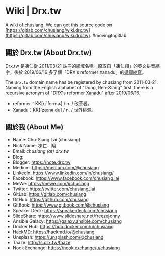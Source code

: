 # Wiki | Drx.tw

A wiki of chusiang. We can get this source code on [https://gitlab.com/chusiang/wiki.drx.tw](https://gitlab.com/chusiang/wiki.drx.tw). #movingtogitlab

## 關於 Drx.tw (About Drx.tw)

Drx.tw 是凍仁從 2011/03/21 註冊的網域名稱。原取自「凍仁翔」的英文拼音縮字，後於 2019/06/16 多了個「DRX's reformer Xanadu」的[遞迴縮寫](https://zh.wikipedia.org/wiki/%E9%80%92%E5%BD%92%E7%BC%A9%E5%86%99)。

The `drx.tw` domain name has be registered by chusiang from 2011-03-21. Naming from the English alphabet of "Dong, Ren-Xiang" first, there is a [recursive acronym](https://en.wikipedia.org/wiki/Recursive_acronym) of "DRX's reformer Xanadu" after 2019/06/16.

* reformer：KK[rɪˋfɔrmɚ] / n. / 改革者。
* Xanadu：KK[ˋzænə͵du] / n. / 世外桃源。

## 關於我 (About Me)

* Name: Chu-Siang Lai (chusiang)
* Nick Name: 凍仁．翔
* Email: *chusiang (at) drx.tw*
* Blog:
 * Blogger: https://note.drx.tw
 * Medium: https://medium.com/@chusiang
* LinkedIn: https://www.linkedin.com/in/chusiang/
* Facebook: https://www.facebook.com/chusiang.lai
* MeWe: https://mewe.com/i/chusiang
* Twitter: https://twitter.com/chusiang_lai
* GitLab: https://gitlab.com/chusiang
* GitHub: https://github.com/chusiang
* GitBook: https://www.gitbook.com/@chusiang
* Speaker Deck: https://speakerdeck.com/chusiang
* SlideShare: https://www.slideshare.net/freezejonny
* Ansible Galaxy: https://galaxy.ansible.com/chusiang
* Docker Hub: https://hub.docker.com/u/chusiang
* HackMD: https://hackmd.io/@chusiang
* Unsplash: https://unsplash.com/@chusiang
* Taaze: http://s.drx.tw/taaze
* Nook Exchange: https://nook.exchange/u/chusiang
